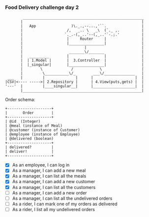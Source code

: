 ### Food Delivery challenge day 2

```
        _______________________________________________________
       |                                                      |
       |   App                )\._.,--...,'``.                |
       |                    /,   _.. \   _\  (`._ ,.          |
       |                   `._.-(,_..'--(,_..'`-.;.'          |
       |                    |     Router     |                |
       |                    |________________|                |
       |                            |                         |
       |                     _______\/_______                 |
       |   _________        |                |                |
       |  | 1.Model |       |  3.Controller  |                |
       |  |_singular|       |________________|                |
       |        \             /            \                  |
       |         \___________\/_        ___\/______________   |
 ___   |         |              |      |                   |  |
|CSV|<---- ----->| 2.Repository |      | 4.View(puts,gets) |  |
'---'  |         |____singular__|      |___________________|  |
       |______________________________________________________|
```

Order schema:

```
+--------------------+
|       Order        |
+--------------------+
| @id  (Integer)        
| @meal (instance of Meal)
| @customer (instance of Customer)
| @employee (instance of Employee)
| @delivered (boolean)
+--------------------+
| delivered?         |
| deliver!           |
+--------------------+
```


- [X] As an employee, I can log in
- [X] As a manager, I can add a new meal
- [X] As a manager, I can list all the meals
- [X] As a manager, I can add a new customer
- [X] As a manager, I can list all the customers
- [ ] As a manager, I can add a new order
- [ ] As a manager, I can list all the undelivered orders
- [ ] As a rider, I can mark one of my orders as delivered
- [ ] As a rider, I list all my undelivered orders